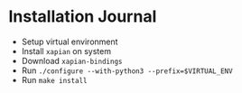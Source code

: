 # Installation Journal

- Setup virtual environment
- Install `xapian` on system
- Download `xapian-bindings`
- Run `./configure --with-python3 --prefix=$VIRTUAL_ENV`
- Run `make install`
